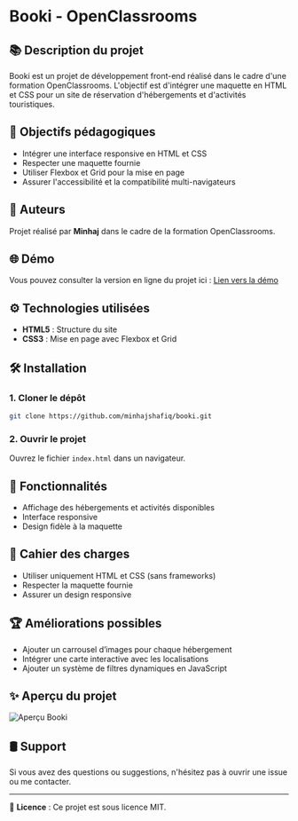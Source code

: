 # Booki - OpenClassrooms

## 📚 Description du projet
Booki est un projet de développement front-end réalisé dans le cadre d'une formation OpenClassrooms. L'objectif est d'intégrer une maquette en HTML et CSS pour un site de réservation d'hébergements et d'activités touristiques.

## 📅 Objectifs pédagogiques
- Intégrer une interface responsive en HTML et CSS
- Respecter une maquette fournie
- Utiliser Flexbox et Grid pour la mise en page
- Assurer l'accessibilité et la compatibilité multi-navigateurs

## 👥 Auteurs
Projet réalisé par **Minhaj** dans le cadre de la formation OpenClassrooms.

## 🌐 Démo
Vous pouvez consulter la version en ligne du projet ici : [Lien vers la démo](#)

## ⚙️ Technologies utilisées
- **HTML5** : Structure du site
- **CSS3** : Mise en page avec Flexbox et Grid

## 🛠 Installation
### 1. Cloner le dépôt
```bash
git clone https://github.com/minhajshafiq/booki.git
```
### 2. Ouvrir le projet
Ouvrez le fichier `index.html` dans un navigateur.

## 📅 Fonctionnalités
- Affichage des hébergements et activités disponibles
- Interface responsive
- Design fidèle à la maquette

## 📝 Cahier des charges
- Utiliser uniquement HTML et CSS (sans frameworks)
- Respecter la maquette fournie
- Assurer un design responsive

## 🏆 Améliorations possibles
- Ajouter un carrousel d’images pour chaque hébergement
- Intégrer une carte interactive avec les localisations
- Ajouter un système de filtres dynamiques en JavaScript

## ✨ Aperçu du projet
![Aperçu Booki]([https://via.placeholder.com/800x400](https://minhajshafiq.github.io/Projet-2/))

## 🛢 Support
Si vous avez des questions ou suggestions, n'hésitez pas à ouvrir une issue ou me contacter.

---
💌 **Licence** : Ce projet est sous licence MIT.


